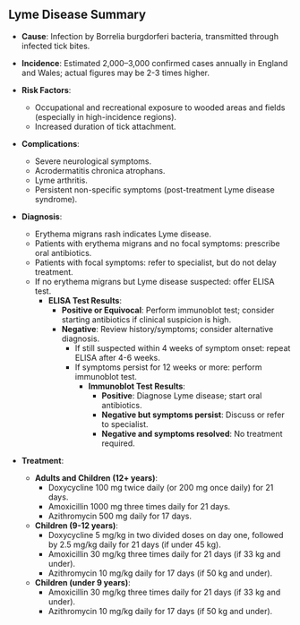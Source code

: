 ## Lyme Disease Summary

- **Cause**: Infection by Borrelia burgdorferi bacteria, transmitted through infected tick bites.

- **Incidence**: Estimated 2,000–3,000 confirmed cases annually in England and Wales; actual figures may be 2-3 times higher.

- **Risk Factors**:
  - Occupational and recreational exposure to wooded areas and fields (especially in high-incidence regions).
  - Increased duration of tick attachment.

- **Complications**:
  - Severe neurological symptoms.
  - Acrodermatitis chronica atrophans.
  - Lyme arthritis.
  - Persistent non-specific symptoms (post-treatment Lyme disease syndrome).

- **Diagnosis**:
  - Erythema migrans rash indicates Lyme disease.
  - Patients with erythema migrans and no focal symptoms: prescribe oral antibiotics.
  - Patients with focal symptoms: refer to specialist, but do not delay treatment.
  - If no erythema migrans but Lyme disease suspected: offer ELISA test.
    - **ELISA Test Results**:
      - **Positive or Equivocal**: Perform immunoblot test; consider starting antibiotics if clinical suspicion is high.
      - **Negative**: Review history/symptoms; consider alternative diagnosis.
        - If still suspected within 4 weeks of symptom onset: repeat ELISA after 4-6 weeks.
        - If symptoms persist for 12 weeks or more: perform immunoblot test.
          - **Immunoblot Test Results**:
            - **Positive**: Diagnose Lyme disease; start oral antibiotics.
            - **Negative but symptoms persist**: Discuss or refer to specialist.
            - **Negative and symptoms resolved**: No treatment required.

- **Treatment**:
  - **Adults and Children (12+ years)**:
    - Doxycycline 100 mg twice daily (or 200 mg once daily) for 21 days.
    - Amoxicillin 1000 mg three times daily for 21 days.
    - Azithromycin 500 mg daily for 17 days.
  - **Children (9-12 years)**:
    - Doxycycline 5 mg/kg in two divided doses on day one, followed by 2.5 mg/kg daily for 21 days (if under 45 kg).
    - Amoxicillin 30 mg/kg three times daily for 21 days (if 33 kg and under).
    - Azithromycin 10 mg/kg daily for 17 days (if 50 kg and under).
  - **Children (under 9 years)**:
    - Amoxicillin 30 mg/kg three times daily for 21 days (if 33 kg and under).
    - Azithromycin 10 mg/kg daily for 17 days (if 50 kg and under).